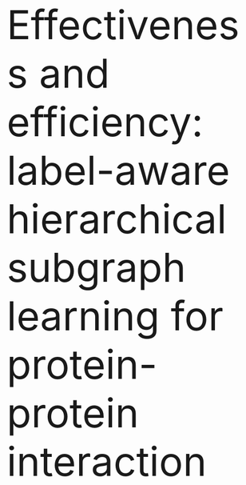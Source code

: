 <p style="font-size: 80px;">Effectiveness and efficiency: label-aware hierarchical subgraph learning for protein-protein interaction</p>
